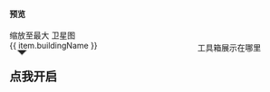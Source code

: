 #### 预览

<doc-preview>
  <bmap-gl style="height:75vh;" class="map" :zoom="19" scrollWheelZoom :center="{lng: 116.432809, lat: 39.96858}" @ready="readyHandler">
    <!-- 自定义控件 -->
    <bmap-gl-control v-show="isReady">
      <md-button class="md-raised" @click="addZoom(21)">缩放至最大</md-button>
      <!-- <md-button class="md-raised" @click="addZoom(3)">缩放至最小</md-button> -->
      <md-button class="md-raised" @click="clickWeixing">卫星图</md-button>
    </bmap-gl-control>
    <!-- 要使用双tag进行闭合，不然会中奖 -->
    <!-- 缩放控件 -->
    <bmap-gl-zoom anchor="BMAP_ANCHOR_TOP_RIGHT"></bmap-gl-zoom>
    <!-- 比例尺控件 -->
    <bmap-gl-scale></bmap-gl-scale>
    <bmap-gl-distance ref="jjgg"></bmap-gl-distance>
    <bmap-gl-overlay
      pane="labelPane"
      v-for="item in buildingList" :key="item.position"
      :class="{sample: true, active: true}"
      @draw="draw(item, $event)"
    >
      <transition name="slide-fade">
        <div class="card-box">
          <div class="card-name">
            {{ item.buildingName }}
            <div class='triangle-down'></div>
          </div>
        </div>
      </transition>
    </bmap-gl-overlay>
    <div class="map-tools">工具箱展示在哪里</div>
  </bmap-gl>
  <h2 @click="opendis">点我开启</h2>
</doc-preview>

<script>
export default {
  data () {
    return {
      active: false,
      mapInstance: null,
      isReady: false,
      zoom: 18.5,
      buildingList: [
        {
            "buildingId": "1112027425068",
            "buildingName": "13号楼",
            "hasRentHouse": 1,
            "position": "116.43259948542389,39.96980573243178"
        },
        {
            "buildingId": "1112027441936",
            "buildingName": "38号楼",
            "hasRentHouse": 1,
            "position": "116.43318449792004,39.96920307877524"
        },
      ],
    }
  },
  methods: {
    opendis() {
      this.$refs.jjgg.open()
    },
    readyHandler ({ BMapGL, map }) {
      this.isReady = true
      this.mapInstance = map

      this.drawPoints({ BMapGL, map })
      this.drawLables({ BMapGL, map })

    },
    drawLables ({ BMapGL, map }) {
      // this.buildingList.forEach(item => {
      //   const pos = item.position.split(',')
      //   const label = new BMapGL.Label(item.buildingName, { 
      //     position: new BMapGL.Point(pos[0],pos[1]),
      //     offset: new BMapGL.Size(-20, -40)
      //   })
      //   map.addOverlay(label)
      // })

      // const label = new BMapGL.Label('33号楼', { 
      //   position: new BMapGL.Point(116.43346865102163,39.968585768122004),
      //   offset: new BMapGL.Size(-20, -40)
      //  })
      //  map.addOverlay(label)

      class CustomOverlay extends BMapGL.Overlay {

      }
    },
    drawPoints({ BMapGL, map }) {
      const iconPath = 'https://smsimg.ziroom.com/0a03e01b-cd8a-40e6-a83f-c579c387e631.jpg';
      // icon
      // const icon = new BMapGL.Icon(iconPath, new BMapGL.Size(10,10))

      const icon = new BMapGL.Icon(iconPath, new BMapGL.Size(70,70), {
        // anchor: { width: 20, height:20 }, // 坐标移动，width: +左移, height:+上移，-下移
        imageSize: { width:10, height:10 },
        // imageOffset: { width: -35, height:-35 }
        // imageOffset: new BMapGL.Size(-35, -35),
        // size: { width: 70, height: 70 },
        // imageSize: { width: 70, height: 70 }
      })
      // setSize icon可视区域的大小, width+右边，height+下边
      // icon.setSize(new BMapGL.Size(40,40))
      // setImageSize icon的大小
      // icon.setImageSize(new BMapGL.Size(10,10))
      // setImageOffset icon相对于可视区域的偏移量
      // icon.setImageOffset(new BMapGL.Size(-20,-10))

      function dragend (e) {
        console.log('dragend', e)
      }
      this.buildingList.forEach(item => {
        const pos = item.position.split(',')
        // point
        const point = new BMapGL.Point(pos[0], pos[1]);
        // marker
        const marker = new BMapGL.Marker(point, { 
          icon, 
          enableDragging: true,
          // offset: { width: 35, height: 35 } 
        });
        marker.addEventListener('dragend', dragend);
        map.addOverlay(marker)
      })
    },
    draw(item, { el, BMapGL, map }) {
      if (!item.position) return void 0;
      if (!item.position.length) return void 0;

      const center = item.position.split(',');
      const pixel = map.pointToOverlayPixel(new BMapGL.Point(center[0], center[1]));
      el.style.left = pixel.x - 22 + 'px';
      const top = 40;
      el.style.top = pixel.y - top + 'px';
    },
    addZoom (level) {
      this.zoom = level
    },
    clickWeixing () {
      this.mapInstance.setMapType(BMAP_SATELLITE_MAP)
      // var scaleCtrl = new BMapGL.ScaleControl()  // 添加比例尺控件
      // this.mapInstance.addControl(scaleCtrl)
      // var zoomCtrl = new BMapGL.ZoomControl()  // 添加缩放控件
      // this.mapInstance.addControl(zoomCtrl)
    }
  }
}
</script>

<style>
.map {
  position: relative;
}
.map-tools {
  position: absolute;
  top: 20px;
  right: 40px;
  margin-right: 20px;
}
.sample {
  min-width: 42px;
  /* max-width: 107px; */
  width: auto;
  white-space: nowrap;
  font-size: 8px;
  color: #fff;
  /* text-align: center; */
  padding: 2px 4px;
  position: absolute;
  border: 2px solid #999;
  background: #262626;
  border-radius: 8px;
  z-index: 100;
}
.sample.active {
  background: rgba(0,0,0,0.75);
  color: #fff;
  z-index: 1000;
  opacity: 1 !important;
}
.triangle-down {
  z-index: 100;
  position: absolute;
  bottom: 0px;
}
.triangle-down:after{
  box-sizing: content-box;
  width: 0px;
  height: 0px;
  position: absolute;
  bottom: -20px;;
  left: 12px;
  padding:0;
  border-right: 10px solid transparent;
  border-top:10px solid #ccc;
  border-bottom:10px solid transparent;
  border-left:10px solid transparent;
  display: block;
  content:'';
  z-index: -2;
}
.triangle-down:before{
  box-sizing: content-box;
  width: 0px;
  height: 0px;
  position: absolute;
  bottom: -16px;;
  left: 14px;
  padding:0;
  border-right: 8px solid transparent;
  border-top:8px solid  #262626;
  border-bottom: 8px solid transparent;
  border-left:8px solid transparent;
  display: block;
  content: '';
  z-index: -1;
}
.rowCls {
  margin-top: 20px;
}
</style>

